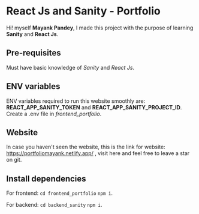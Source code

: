 # React Js and Sanity - Portfolio
Hi! myself **Mayank Pandey**, I made this project with the purpose of learning **Sanity** and **React Js**.

## Pre-requisites

Must have basic knowledge of *Sanity* and *React Js*.


## ENV variables

 ENV variables required to run this website smoothly are: **REACT_APP_SANITY_TOKEN** and **REACT_APP_SANITY_PROJECT_ID**. Create a .env file in *frontend_portfolio*.

## Website

In case you haven't seen the website, this is the link for website: https://portfoliomayank.netlify.app/ , visit here and feel free to leave a star on git.

## Install dependencies

For frontend:  `cd frontend_portfolio` `npm i`.

For backend: `cd backend_sanity` `npm i`.